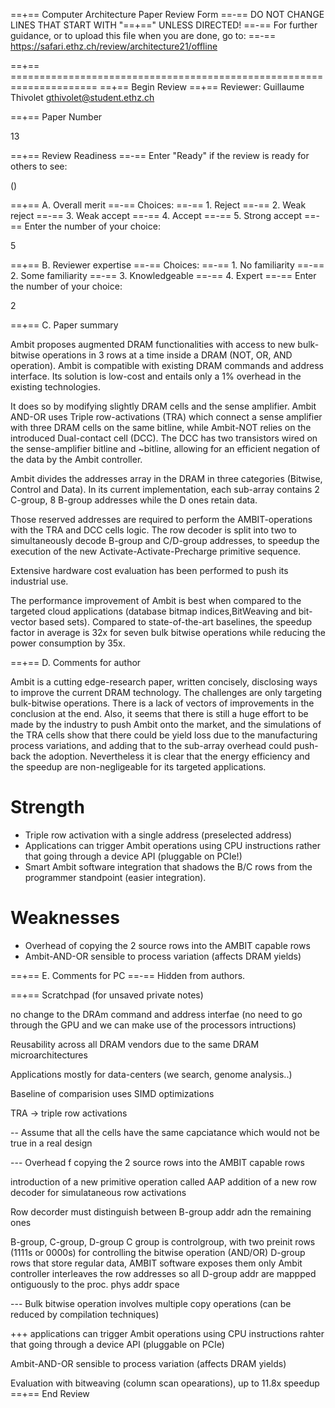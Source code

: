 ==+== Computer Architecture Paper Review Form
==-== DO NOT CHANGE LINES THAT START WITH "==+==" UNLESS DIRECTED!
==-== For further guidance, or to upload this file when you are done, go to:
==-== https://safari.ethz.ch/review/architecture21/offline

==+== =====================================================================
==+== Begin Review
==+== Reviewer: Guillaume Thivolet <gthivolet@student.ethz.ch>

==+== Paper Number

13

==+== Review Readiness
==-== Enter "Ready" if the review is ready for others to see:

()

==+== A. Overall merit
==-== Choices:
==-==    1. Reject
==-==    2. Weak reject
==-==    3. Weak accept
==-==    4. Accept
==-==    5. Strong accept
==-== Enter the number of your choice:

5

==+== B. Reviewer expertise
==-== Choices:
==-==    1. No familiarity
==-==    2. Some familiarity
==-==    3. Knowledgeable
==-==    4. Expert
==-== Enter the number of your choice:

2

==+== C. Paper summary

Ambit proposes augmented DRAM functionalities with access to new bulk-bitwise operations in 3 rows at a time inside a DRAM (NOT, OR, AND operation). Ambit is compatible with existing DRAM commands and address interface. Its solution is low-cost and entails only a 1% overhead in the existing technologies.

It does so by modifying slightly DRAM cells and the sense amplifier. Ambit AND-OR uses Triple row-activations (TRA) which connect a sense amplifier with three DRAM cells on the same bitline, while Ambit-NOT relies on the introduced Dual-contact cell (DCC). The DCC has two transistors wired on the sense-amplifier bitline and ~bitline, allowing for an efficient negation of the data by the Ambit controller.

Ambit divides the addresses array in the DRAM in three categories (Bitwise, Control and Data). In its current implementation, each sub-array contains 2 C-group, 8 B-group addresses while the D ones retain data.

Those reserved addresses are required to perform the AMBIT-operations with the TRA and DCC cells logic. The row decoder is split into two to simultaneously decode B-group and C/D-group addresses, to speedup the execution of the new Activate-Activate-Precharge primitive sequence.

Extensive hardware cost evaluation has been performed to push its industrial use.

The performance improvement of Ambit is best when compared to the targeted cloud applications (database bitmap indices,BitWeaving and bit-vector based sets). Compared to state-of-the-art baselines, the speedup factor in average is 32x for seven bulk bitwise operations while reducing the power consumption by 35x.

==+== D. Comments for author

Ambit is a cutting edge-research paper, written concisely, disclosing ways to improve the current DRAM technology. The challenges are only targeting bulk-bitwise operations.
There is a lack of vectors of improvements in the conclusion at the end. Also, it seems that there is still a huge effort to be made by the industry to push Ambit onto the market, and the simulations of the TRA cells show that there could be yield loss due to the manufacturing process variations, and adding that to the sub-array overhead could push-back the adoption.
Nevertheless it is clear that the energy efficiency and the speedup are non-negligeable for its targeted applications.

# Strength

- Triple row activation with a single address (preselected address)
- Applications can trigger Ambit operations using CPU instructions rather that going through a device API (pluggable on PCIe!)
- Smart Ambit software integration that shadows the B/C rows from the programmer standpoint (easier integration).

# Weaknesses

- Overhead of copying the 2 source rows into the AMBIT capable rows
- Ambit-AND-OR sensible to process variation (affects DRAM yields)

==+== E. Comments for PC
==-== Hidden from authors.

==+== Scratchpad (for unsaved private notes)

no change to the DRAm command and address interfae (no need to go through the GPU and we can make use of the processors intructions)

Reusability across all DRAM vendors due to the same DRAM microarchitectures

Applications mostly for data-centers (we search, genome analysis..)

Baseline of comparision uses SIMD optimizations

TRA -> triple row activations


-- Assume that all the cells have the same capciatance which would not be true in a real design


--- Overhead f copying the 2 source rows into the AMBIT capable rows

introduction of a new primitive operation called AAP
addition of a new row decoder for simulataneous row activations

Row decorder must distinguish between B-group addr adn the remaining ones

B-group, C-group, D-group
C group is controlgroup, with two preinit rows (1111s or 0000s) for controlling the bitwise operation (AND/OR)
D-group rows that store regular data, AMBIT software exposes them only
Ambit controller interleaves the row addresses so all D-group addr are mappped ontiguously to the proc. phys addr space

--- Bulk bitwise operation involves multiple copy operations (can be reduced by compilation techniques)


+++ applications can trigger Ambit operations using CPU instructions rahter that going through a device API (pluggable on PCIe)



Ambit-AND-OR sensible to process variation (affects DRAM yields)

Evaluation with bitweaving (column scan opearations), up to 11.8x speedup
==+== End Review
